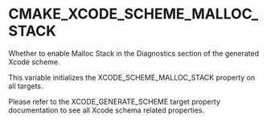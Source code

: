   

# CMAKE_XCODE_SCHEME_MALLOC_STACK  
Whether to enable Malloc Stack in the Diagnostics
section of the generated Xcode scheme.  

This variable initializes the
XCODE_SCHEME_MALLOC_STACK
property on all targets.  

Please refer to the XCODE_GENERATE_SCHEME target property
documentation to see all Xcode schema related properties.  

